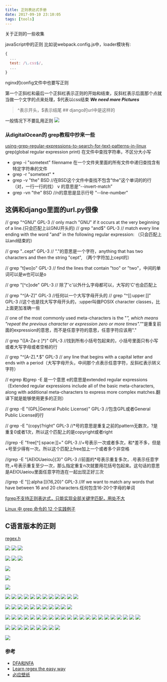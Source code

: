 ```yaml
---
title: 正则表达式手册
date: 2017-09-10 23:10:05
tags: [tools]
---
```


关于正则的一些收集


<!--more-->


javaScript中的正则
比如说webpack.config.js中，loader模块有:
```js
{
  ...
  test: /\.css$/,
  ...
}
```

nginx的config文件中也要写正则




第一个正斜杠和最后一个正斜杠表示正则的开始和结束，反斜杠表示后面那个点就当做一个文字的点来处理，$代表以css结束
***We need more Pictures***

> ^表示开头，$表示结尾 ## django的url中是这样的

一般情况下不要乱用正则
![](https://www.haldir66.ga/static/imgs/bee-getting-the-pollen-wallpaper-538358eb5d5a3.jpg)


### 从digitalOcean的 grep教程中抄来一些
[using-grep-regular-expressions-to-search-for-text-patterns-in-linux](https://www.digitalocean.com/community/tutorials/using-grep-regular-expressions-to-search-for-text-patterns-in-linux)
grep(global regular expression print)
在文件中查找字符串，不区分大小写
- grep -i "sometext" filenname
在一个文件夹里面的所有文件中递归查找含有特定字符串的文件
- grep -r "sometext" *
- grep -v "the" BSD //在BSD这个文件中查找不包含"the"这个单词的的行（对，一行一行的找） v 的意思是“--invert-match”
- grep -vn "the" BSD //n的意思是显示行号  "--line-number" 

## 这俩和django里面的url.py很像
// grep "^GNU" GPL-3 // only mach "GNU" if it occurs at the very beginning of a line.(只会匹配上以GNU开头的)
// grep "and$" GPL-3 // match every line ending with the word "and" in the following regular expression: （只会匹配上以and结束的）

// grep "..cept" GPL-3 // "."的意思是一个字符，anything that has two characters and then the string "cept", （两个字符加上cept的）

// grep "t[wo]o" GPL-3 //  find the lines that contain "too" or "two"，中间的单词可以是w也可以是o

// grep "[^c]ode" GPL-3 // 除了'c'以外什么字母都可以，大写的'C'也会匹配上

// grep "^[A-Z]" GPL-3 //任何以一个大写字母开头的
// grep "^[[:upper:]]" GPL-3 //这个也是找大写字母开头的，:upper叫做POSIX character classes，比上面更加准确一些

// one of the most commonly used meta-characters is the "*", which means "repeat the previous character or expression zero or more times"."*"是重复前面的expression的意思，而不是任意字符的意思，任意字符应该用"."

// grep "([A-Za-z ]*)" GPL-3 //找到所有小括号包起来的，小括号里面只有小写或者大写字母或者空格的行

// grep "^[A-Z].*\.$" GPL-3 // any line that begins with a capital letter and ends with a period（大写字母开头，中间那个点表示任意字符，反斜杠表示转义字符）

// egrep 和grep -E 是一个意思
e的意思是extended regular expressions（Extended regular expressions include all of the basic meta-characters, along with additional meta-characters to express more complex matches.翻译下就是能够使用更多的正则）

// grep -E "(GPL|General Public License)" GPL-3 //包含GPL或者General Public License的行

// grep -E "(copy)?right" GPL-3 //*号的意思是重复之前的pattern无数次，?是重复0或者1次，所以这个匹配上的是copyright或者right

//grep -E "free[^[:space:]]+" GPL-3 //+号表示一次或者多次，和*差不多，但是+号至少得有一次。所以这个匹配上free加上一个或者多个非空格

//grep -E "[AEIOUaeiou]{3}" GPL-3  //前面的*号表示重复多次，.号表示任意字符,+号表示重复至少一次，那么指定重复n次就要用花括号包起来。这句话的意思是AEIOUaeiou里面任意字符连在一起出现正好三次

//grep -E "[[:alpha:]]{16,20}" GPL-3 //If we want to match any words that have between 16 and 20 characters.任何包含16-20个字母的单词


[fgrep不支持正则表达式，只能实现全部关键字匹配，用处不大](http://www.178linux.com/7040)


[Linux 中 grep 命令的 12 个实践例子](http://blog.jobbole.com/112580/)



## C语言版本的正则
[regex.h](https://www.zfl9.com/c-regex-pcre.html)

![](https://www.haldir66.ga/static/imgs/scenery151110067848.jpg)
![](https://www.haldir66.ga/static/imgs/1513521515888.jpg)
![](https://www.haldir66.ga/static/imgs/1513521557303.jpg)


![](https://www.haldir66.ga/static/imgs/1102533911-1.jpg)
![](https://haldir66.ga/static/imgs/20120103214255_nTsVt.jpg)
![](https://www.haldir66.ga/static/imgs/apic5964_sc115.jpg)

![](https://www.haldir66.ga/static/imgs/strawberry-festival.jpg)



![](https://www.haldir66.ga/static/imgs/macro-of-yellow-narcisa-flower-wallpaper-53834d45b40a1.jpg)

![](https://www.haldir66.ga/static/imgs/yellow-autumn-leaves-wallpaper-537f1e4672a31.jpg)



![](https://www.haldir66.ga/static/imgs/BlueShark_EN-AU12265881842_1920x1080.jpg)
![](https://www.haldir66.ga/static/imgs/CapeBretonSunset_EN-AU10231293487_1920x1080.jpg)
![](https://www.haldir66.ga/static/imgs/EibseeHerbst_EN-AU10470771604_1920x1080.jpg)
![](https://www.haldir66.ga/static/imgs/FoxMolt_ZH-CN7917304192_1920x1080.jpg)
![](https://www.haldir66.ga/static/imgs/FremontPeak_EN-AU8617183007_1920x1080.jpg)
![](https://www.haldir66.ga/static/imgs/guoqing_ZH-CN10903461145_1920x1080.jpg)
![](https://www.haldir66.ga/static/imgs/HuaynaPicchu_EN-AU9938663347_1920x1080.jpg)
![](https://www.haldir66.ga/static/imgs/HubbleSaturn_EN-AU12572317531_1920x1080.jpg)
![](https://www.haldir66.ga/static/imgs/JeanLafitte_EN-AU11428973003_1920x1080.jpg)
![](https://www.haldir66.ga/static/imgs/JovianCloudscape_EN-AU11726040455_1920x1080.jpg)
![](https://www.haldir66.ga/static/imgs/LetchworthSP_EN-AU14482052774_1920x1080.jpg)
![](https://www.haldir66.ga/static/imgs/lidongjieya_ZH-CN9263684179_1920x1080.jpg)

![](https://www.haldir66.ga/static/imgs/MountainDayJapan_EN-AU8690491173_1920x1080.jpg)
![](https://www.haldir66.ga/static/imgs/OtterChillin_EN-AU10154811440_1920x1080.jpg)
![](https://www.haldir66.ga/static/imgs/ParkRangerIsmael_EN-AU8783805449_1920x1080.jpg)
![](https://www.haldir66.ga/static/imgs/PortAntonio_EN-AU9246692740_1920x1080.jpg)
![](https://www.haldir66.ga/static/imgs/PuffinWales_EN-AU12757555133_1920x1080.jpg)
![](https://www.haldir66.ga/static/imgs/RedAntarctica_EN-AU12197122155_1920x1080.jpg)
![](https://www.haldir66.ga/static/imgs/SaltApple_EN-AU13056568956_1920x1080.jpg)
![](https://www.haldir66.ga/static/imgs/SunFlowersStorm_EN-AU8863925685_1920x1080.jpg)
![](https://www.haldir66.ga/static/imgs/SuperBlueBloodMoon_JA-JP11881086623_1920x1080.jpg)
![](https://www.haldir66.ga/static/imgs/TDPflamingos_EN-AU9923017546_1920x1080.jpg)
![](https://www.haldir66.ga/static/imgs/WavePoppy_EN-AU9071800685_1920x1080.jpg)

![](https://www.haldir66.ga/static/imgs/BlueMushroom_EN-AU9252668987_1920x1080.jpg)
![](https://www.haldir66.ga/static/imgs/DCCB_EN-AU11982634575_1920x1080.jpg)
![](https://www.haldir66.ga/static/imgs/DogWork_EN-AU10032511594_1920x1080.jpg)
![](https://www.haldir66.ga/static/imgs/ElkValleyVideo_EN-AU7645555683_1920x1080.jpg)
![](https://www.haldir66.ga/static/imgs/Forest_ZH-CN16430313748_1920x1080.jpg)
![](https://www.haldir66.ga/static/imgs/HeronIslandShark_EN-AU12565902939_1920x1080.jpg)
![](https://www.haldir66.ga/static/imgs/HongKongFireworks_ZH-CN13422096721_1920x1080.jpg)
![](https://www.haldir66.ga/static/imgs/Mapleleaf_ZH-CN9491310356_1920x1080.jpg)
![](https://www.haldir66.ga/static/imgs/MaryLouWilliams_EN-AU11937645356_1920x1080.jpg)
![](https://www.haldir66.ga/static/imgs/Mooncake_ZH-CN10274798301_1920x1080.jpg)
![](https://www.haldir66.ga/static/imgs/MooseLakeGrass_EN-AU11940305772_1920x1080.jpg)
![](https://www.haldir66.ga/static/imgs/PlutoNorthPole_ZH-CN12213356975_1920x1080.jpg)
![](https://www.haldir66.ga/static/imgs/Rapadalen_EN-AU11885358150_1920x1080.jpg)
![](https://www.haldir66.ga/static/imgs/ShanwangpingKarst_EN-AU5360258756_1920x1080.jpg)
![](https://www.haldir66.ga/static/imgs/SweetChestnut_ZH-CN10220364928_1920x1080.jpg)
![](https://www.haldir66.ga/static/imgs/TadamiTrain_ZH-CN13495442975_1920x1080.jpg)
![](https://www.haldir66.ga/static/imgs/TahquamenonFalls_EN-AU8966938934_1920x1080.jpg)
![](https://www.haldir66.ga/static/imgs/TamarackCones_EN-AU12178466392_1920x1080.jpg)
![](https://www.haldir66.ga/static/imgs/UmbriaCastelluccio_EN-AU8834990889_1920x1080.jpg)
![](https://www.haldir66.ga/static/imgs/VallesMarineris_ZH-CN10598461085_1920x1080.jpg)
![](https://www.haldir66.ga/static/imgs/WorldRefugeeDay_EN-AU5421237644_1920x1080.jpg)
![](https://www.haldir66.ga/static/imgs/WorldWaterDay_EN-AU11747740536_1920x1080.jpg)

![](https://www.haldir66.ga/static/imgs/SouthMoravian_ZH-CN13384331455_1920x1080.jpg)
![](https://www.haldir66.ga/static/imgs/VernalFall_ZH-CN10631212377_1920x1080.jpg)
![](https://www.haldir66.ga/static/imgs/LakePowellStorm_ZH-CN6822865622_1920x1080.jpg)
![](https://www.haldir66.ga/static/imgs/Prayercard_ZH-CN13472871640_1920x1080.jpg)
![](https://www.haldir66.ga/static/imgs/OceanCurrents_ZH-CN13704695457_1920x1080.jpg)
![](https://www.haldir66.ga/static/imgs/WolfeCreekCrater_ZH-CN10953577427_1920x1080.jpg)
![](https://www.haldir66.ga/static/imgs/Aldabra_EN-AU10067035056_1920x1080.jpg)
![](https://www.haldir66.ga/static/imgs/EborFallsVideo_EN-AU8428374700_1920x1080.jpg)
![](https://www.haldir66.ga/static/imgs/OsoyoosExpressway_EN-AU12955968650_1920x1080.jpg)




![](https://haldir66.ga/static/imgs/starry-night-van-gogh.jpg)
### 参考
- [DFA和NFA](http://www.importnew.com/26560.html)
- [Learn regex the easy way](https://github.com/ziishaned/learn-regex)
- [必应壁纸](https://bing.ioliu.cn/)
